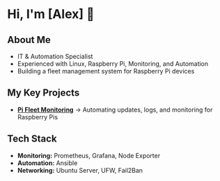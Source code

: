 # Hi, I'm [Alex] 👋
##  About Me
- IT & Automation Specialist
- Experienced with Linux, Raspberry Pi, Monitoring, and Automation
- Building a fleet management system for Raspberry Pi devices

##  My Key Projects
- **[Pi Fleet Monitoring](https://github.com/yourrepo)** → Automating updates, logs, and monitoring for Raspberry Pis

##  Tech Stack
- **Monitoring:** Prometheus, Grafana, Node Exporter
- **Automation:** Ansible
- **Networking:** Ubuntu Server, UFW, Fail2Ban
